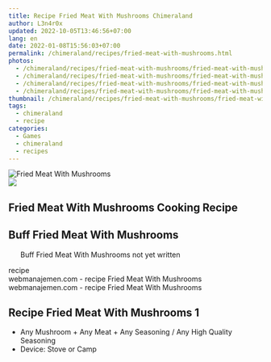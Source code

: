 ```yaml
---
title: Recipe Fried Meat With Mushrooms Chimeraland
author: L3n4r0x
updated: 2022-10-05T13:46:56+07:00
lang: en
date: 2022-01-08T15:56:03+07:00
permalink: /chimeraland/recipes/fried-meat-with-mushrooms.html
photos:
  - /chimeraland/recipes/fried-meat-with-mushrooms/fried-meat-with-mushrooms.webp
  - /chimeraland/recipes/fried-meat-with-mushrooms/fried-meat-with-mushrooms-name.webp
  - /chimeraland/recipes/fried-meat-with-mushrooms/fried-meat-with-mushrooms-icon.webp
  - /chimeraland/recipes/fried-meat-with-mushrooms/fried-meat-with-mushrooms-material.webp
thumbnail: /chimeraland/recipes/fried-meat-with-mushrooms/fried-meat-with-mushrooms.webp
tags:
  - chimeraland
  - recipe
categories:
  - Games
  - chimeraland
  - recipes
---
```


<link
  rel="stylesheet"
  href="https://rawcdn.githack.com/dimaslanjaka/Web-Manajemen/870a349/css/bootstrap-5-3-0-alpha3-wrapper.css"
/>
<section id="bootstrap-wrapper">
  <div data-bs-theme="dark">
    <div class="card mb-2">
      <div class="card-body">
        <div class="row g-0">
          <div class="col-sm-4 position-relative mb-2">
            <img
              src="https://www.webmanajemen.com/chimeraland/recipes/fried-meat-with-mushrooms/fried-meat-with-mushrooms-material.webp"
              class="card-img fit-cover w-100 h-100"
              alt="Fried Meat With Mushrooms"
              data-fancybox="true"
            />
          </div>
          <div class="col-sm-8 mb-2">
            <div class="card-body">
              <div class="d-flex flex-row align-items-center mb-3">
                <img
                  class="d-inline-block me-2"
                  src="https://www.webmanajemen.com/chimeraland/recipes/fried-meat-with-mushrooms/fried-meat-with-mushrooms-icon.webp"
                  width="auto"
                  height="auto"
                  style="vertical-align: middle"
                />
                <h2 class="fs-5">Fried Meat With Mushrooms Cooking Recipe</h2>
              </div>
              <h2 class="card-title fs-5">Buff Fried Meat With Mushrooms</h2>
              <div class="card-text">
                <ul>
                  Buff Fried Meat With Mushrooms not yet written
                </ul>
              </div>
              <span class="badge rounded-pill">recipe</span>
            </div>
            <div class="card-footer text-end text-muted mt-auto">
              webmanajemen.com - recipe Fried Meat With Mushrooms
            </div>
          </div>
        </div>
      </div>
      <div class="card-footer text-end text-muted">
        webmanajemen.com - recipe Fried Meat With Mushrooms
      </div>
    </div>
    <div class="row mb-2">
      <div class="col-12 col-lg-6 recipe-item mb-2">
        <div class="card">
          <div class="card-body">
            <h2 class="card-title fs-5">Recipe Fried Meat With Mushrooms 1</h2>
            <div class="card-text">
              <ul>
                <li>
                  Any Mushroom<span> + </span>Any Meat<span> + </span>Any
                  Seasoning<span> / </span>Any High Quality Seasoning
                </li>
                <li>Device: Stove or Camp</li>
              </ul>
            </div>
          </div>
        </div>
      </div>
    </div>
  </div>
</section>